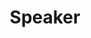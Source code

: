 ---
title: Speaker
tags: ["speaker", "audio", "sound", "music", "volume", "amplify", "play"]
icon: speaker
svg: '<svg xmlns="http://www.w3.org/2000/svg" width="24" height="24" fill="none" viewBox="0 0 24 24" stroke-width="1.5" stroke-linecap="round" stroke-linejoin="round" stroke="currentColor"><path d="M9 14a3 3 0 1 0 6 0 3 3 0 0 0-6 0Zm2.5-7h1"/><path d="M12 3c3.418 0 5.127 0 6.188 1.318C19.25 5.636 19.25 7.758 19.25 12c0 4.243 0 6.364-1.062 7.682C17.127 21 15.418 21 12 21c-3.418 0-5.127 0-6.188-1.318C4.75 18.364 4.75 16.242 4.75 12c0-4.243 0-6.364 1.062-7.682C6.873 3 8.582 3 12 3Z"/></svg>'
---